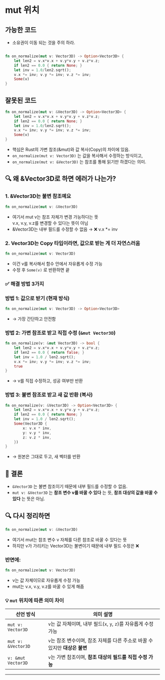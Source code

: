 # mut 위치

## 가능한 코드
- 소유권이 이동 되는 것을 주의 하라.
```rust

fn on_normalize(mut v: Vector3D) -> Option<Vector3D> {
    let len2 = v.x*v.x + v.y*v.y + v.z*v.z;
    if len2 == 0.0 { return None; }
    let inv = 1.0/len2.sqrt();
    v.x *= inv; v.y *= inv; v.z *= inv;
    Some(v)
}
```

## 잘못된 코드
```rust
fn on_normalize(mut v: &Vector3D) -> Option<Vector3D> {
    let len2 = v.x*v.x + v.y*v.y + v.z*v.z;
    if len2 == 0.0 { return None; }
    let inv = 1.0/len2.sqrt();
    v.x *= inv; v.y *= inv; v.z *= inv;
    Some(v)
}
```
- 핵심은 Rust의 가변 참조(&mut)와 값 복사(Copy)의 차이에 있음.
- `on_normalize(mut v: Vector3D)` 는 값을 복사해서 수정하는 방식이고,
- `on_normalize(mut v: &Vector3D)` 는 참조를 통해 읽기만 하겠다는 의미.

## 🔍 왜 &Vector3D로 하면 에러가 나는가?
### 1. &Vector3D는 불변 참조예요
```rust
fn on_normalize(mut v: &Vector3D)
```

- 여기서 mut v는 참조 자체가 변경 가능하다는 뜻  
    v.x, v.y, v.z를 변경할 수 있다는 뜻이 아님
- &Vector3D는 내부 필드를 수정할 수 없음 → ❌ v.x *= inv

### 2. Vector3D는 Copy 타입이라면, 값으로 받는 게 더 자연스러움
```rust
fn on_normalize(mut v: Vector3D)
```

- 이건 v를 복사해서 함수 안에서 자유롭게 수정 가능
- 수정 후 `Some(v)` 로 반환하면 끝

### ✅ 해결 방법 3가지
### 방법 1: 값으로 받기 (현재 방식)
```rust
fn on_normalize(mut v: Vector3D) -> Option<Vector3D>
```
- → 가장 간단하고 안전함

### 방법 2: 가변 참조로 받고 직접 수정 (`&mut Vector3D`)
```rust
fn on_normalize(v: &mut Vector3D) -> bool {
    let len2 = v.x*v.x + v.y*v.y + v.z*v.z;
    if len2 == 0.0 { return false; }
    let inv = 1.0 / len2.sqrt();
    v.x *= inv; v.y *= inv; v.z *= inv;
    true
}
```
- → v를 직접 수정하고, 성공 여부만 반환

### 방법 3: 불변 참조로 받고 새 값 반환 (복사)
```rust
fn on_normalize(v: &Vector3D) -> Option<Vector3D> {
    let len2 = v.x*v.x + v.y*v.y + v.z*v.z;
    if len2 == 0.0 { return None; }
    let inv = 1.0 / len2.sqrt();
    Some(Vector3D {
        x: v.x * inv,
        y: v.y * inv,
        z: v.z * inv,
    })
}
```
- → 원본은 그대로 두고, 새 벡터를 반환

## 💬 결론
- `&Vector3D` 는 불변 참조이기 때문에 내부 필드를 수정할 수 없음.
- `mut v: &Vector3D` 는 **참조 변수 v를 바꿀 수 있다** 는 뜻, **참조 대상의 값을 바꿀 수 있다** 는 뜻은 아님.


## 🔍 다시 정리하면
```rust
fn on_normalize(mut v: &Vector3D)
```
- 여기서 mut는 참조 변수 v 자체를 다른 참조로 바꿀 수 있다는 뜻
- 하지만 v가 가리키는 Vector3D는 불변이기 때문에 내부 필드 수정은 ❌
  
### 반면에:
```rust
fn on_normalize(mut v: Vector3D)
```

- v는 값 자체이므로 자유롭게 수정 가능
- mut는 v.x, v.y, v.z를 바꿀 수 있게 해줌

### 💡 `mut` 위치에 따른 의미 차이

| 선언 방식              | 의미 설명                                                                 |
|------------------------|---------------------------------------------------------------------------|
| `mut v: Vector3D`      | `v`는 값 자체이며, 내부 필드(`x`, `y`, `z`)를 자유롭게 수정 가능             |
| `mut v: &Vector3D`     | `v`는 참조 변수이며, 참조 자체를 다른 주소로 바꿀 수 있지만 **대상은 불변** |
| `v: &mut Vector3D`     | `v`는 가변 참조이며, **참조 대상의 필드를 직접 수정 가능**                   |

---



